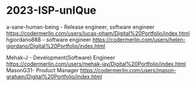 # 2023-ISP-unIQue
a-sane-human-being - Release engineer, software engineer
        https://codermerlin.com/users/lucas-pham/Digital%20Portfolio/index.html
hgiordano888 - software engineer https://codermerlin.com/users/helen-giordano/Digital%20Portfolio/index.html

Mehak-J - Development(Software) Engineer
  https://codermerlin.com/users/mehak-jay/Digital%20Portfolio/index.html
MasonG31- Product Manager
        https://codermerlin.com/users/mason-graham/Digital%20Portfolio/index.html

